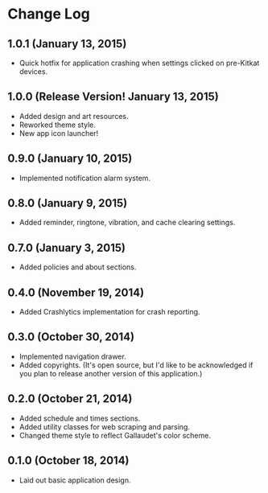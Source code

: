 Change Log
==========

1.0.1 (January 13, 2015)
------------------------
* Quick hotfix for application crashing when settings clicked on pre-Kitkat devices.

1.0.0 (Release Version! January 13, 2015)
------------------------
* Added design and art resources.
* Reworked theme style.
* New app icon launcher!

0.9.0 (January 10, 2015)
------------------------
* Implemented notification alarm system.

0.8.0 (January 9, 2015)
-----------------------
* Added reminder, ringtone, vibration, and cache clearing settings.

0.7.0 (January 3, 2015)
-----------------------
* Added policies and about sections.

0.4.0 (November 19, 2014)
-------------------------
* Added Crashlytics implementation for crash reporting.

0.3.0 (October 30, 2014)
------------------------
* Implemented navigation drawer.
* Added copyrights. (It's open source, but I'd like to be acknowledged if you plan to release
 another version of this application.)

0.2.0 (October 21, 2014)
------------------------
* Added schedule and times sections.
* Added utility classes for web scraping and parsing.
* Changed theme style to reflect Gallaudet's color scheme.

0.1.0 (October 18, 2014)
------------------------
* Laid out basic application design.
